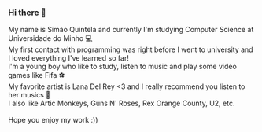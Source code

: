 ### Hi there 👋

<!--
**SimaoQuintela/SimaoQuintela** is a ✨ _special_ ✨ repository because its `README.md` (this file) appears on your GitHub profile.
--!>

My name is Simão Quintela and currently I'm studying Computer Science at Universidade do Minho 💻 <br/>

My first contact with programming was right before I went to university and I loved everything
I've learned so far! <br/> I'm a young boy who like to study, listen to music and play some video games like Fifa ⚽ <br/>

My favorite artist is Lana Del Rey <3 and I really recommend you listen to her musics 🍒 <br/>
I also like Artic Monkeys, Guns N' Roses, Rex Orange County, U2, etc. <br/><br/>

Hope you enjoy my work :))

